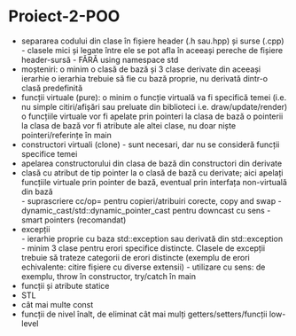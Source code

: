 # Proiect-2-POO

- separarea codului din clase în fișiere header (.h sau.hpp) și surse (.cpp)  
      - clasele mici și legate între ele se pot afla în aceeași pereche de fișiere header-sursă 
      - FĂRĂ using namespace std  
- moșteniri: 
      o minim o clasă de bază și 3 clase derivate din aceeași ierarhie 
      o ierarhia trebuie să fie cu bază proprie, nu derivată dintr-o clasă predefinită
- funcții virtuale (pure): 
  o minim o funcție virtuală va fi specifică temei (i.e. nu simple citiri/afișări sau preluate din 
biblioteci i.e. draw/update/render) 
  o funcțiile virtuale vor fi apelate prin pointeri la clasa de bază 
  o pointerii la clasa de bază vor fi atribute ale altei clase, nu doar niște pointeri/referințe în 
main 
- constructori virtuali (clone) - sunt necesari, dar nu se consideră funcții specifice temei 
- apelarea constructorului din clasa de bază din constructori din derivate 
- clasă cu atribut de tip pointer la o clasă de bază cu derivate; aici apelați funcțiile virtuale prin 
pointer de bază, eventual prin interfața non-virtuală din bază  
      - suprascriere cc/op= pentru copieri/atribuiri corecte, copy and swap 
      - dynamic_cast/std::dynamic_pointer_cast pentru downcast cu sens 
      - smart pointers (recomandat)   
- excepții  
      - ierarhie proprie cu baza std::exception sau derivată din std::exception 
      - minim 3 clase pentru erori specifice distincte. Clasele de excepții trebuie să trateze 
      categorii de erori distincte (exemplu de erori echivalente: citire fișiere cu diverse extensii) 
      - utilizare cu sens: de exemplu, throw în constructor, try/catch în main 
- funcții și atribute statice 
- STL  
- cât mai multe const  
- funcții de nivel înalt, de eliminat cât mai mulți getters/setters/funcții low-level
